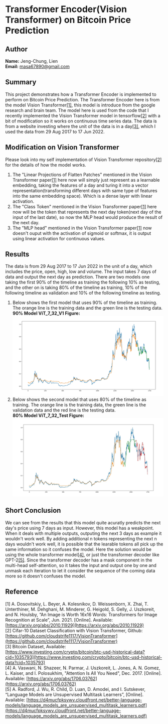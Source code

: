 # Transformer Encoder(Vision Transformer) on Bitcoin Price Prediction
## Author
**Name:** Jeng-Chung, Lien<br/>
**Email:** masa67890@gmail.com
## Summary
This project demonstrates how a Transformer Encoder is implemented to perform on Bitcoin Price Prediction. The Transformer Encoder here is from the model Vision Transformer[[1]](#reference_anchor1), this model is introduce from the google research and brain team. The model here is used from the code that I recently implemented the Vision Transformer model in tensorflow[[2]](#reference_anchor2) with a bit of modification so it works on continuous time series data. The data is from a website investing where the unit of the data is in a day[[3]](#reference_anchor3), which I used the data from 29 Aug 2017 to 17 Jun 2022.
## Modification on Vision Transformer
Please look into my self implementation of Vision Transformer repository[[2]](#reference_anchor2) for the details of how the model works.
1. The "Linear Projections of Flatten Patches" mentioned in the Vision Transformer paper[[1]](#reference_anchor1) here now will simply just represent as a learnable embedding, taking the features of a day and turing it into a vector representation(transforming different days with same type of features into the same embedding space). Which is a dense layer with linear activation.
2. The "Class Token" mentioned in the Vision Transformer paper[[1]](#reference_anchor1) here now will be the token that represents the next day token(next day of the input of the last date), so now the MLP head would produce the result of the next day.
3. The "MLP head" mentioned in the Vision Transformer paper[[1]](#reference_anchor1) now doesn't ouput with the activation of sigmoid or softmax, it is output using linear activation for continuous values.
## Results
The data is from 29 Aug 2017 to 17 Jun 2022 in the unit of a day, which includes the price, open, high, low and volume. The input takes 7 days of data and output the next day as prediction. There are two models one taking the first 90% of the timeline as training the following 10% as testing, and the other on is taking 80% of the timeline as training, 10% of the following timeline as validation and 10% of the following timeline as testing.<br/>
1. Below shows the first model that uses 90% of the timeline as training. The orange line is the training data and the green line is the testing data.
  <br/>**90% Model ViT_7_32_V1 Figure:**<br/>
  ![ViT_7_32_V1.jpeg](Figure/ViT_7_32_V1.jpeg)
2. Below shows the second model that uses 80% of the timeline as training. The orange line is the training data, the green line is the validation data and the red line is the testing data.
  <br/>**80% Model ViT_7_32_Test Figure:**<br/>
  ![ViT_7_32_Test.jpeg](Figure/ViT_7_32_Test.jpeg)
## Short Conclusion
We can see from the results that this model quite acuratly predicts the next day's price using 7 days as input. However, this model has a weakpoint. When it deals with multiple outputs, outputing the next 3 days as example it wouldn't work well. By adding additional n tokens representing the next n days wouldn't work well, it is possible that the learable tokens all pick up the same information so it confuses the model. Here the solution would be using the whole transformer model[[4]](#reference_anchor4), or just the transformer decoder like GPT-2[[5]](#reference_anchor5). Since the transformer decoder has a mask component in the multi-head self-attention, so it takes the input and output one by one and unmask each iteration to let it consider the sequence of the coming data more so it doesn't confuses the model.
## Reference
<a name="reference_anchor1"></a>[1] A. Dosovitskiy, L. Beyer, A. Kolesnikov, D. Weissenborn, X. Zhai, T. Unterthiner, M. Dehghani, M. Minderer, G. Heigold, S. Gelly, J. Uszkoreit, and N. Houlsby, “An Image is Worth 16x16 Words: Transformers for Image Recognition at Scale”, Jun. 2021. [Online]. Available: [https://arxiv.org/abs/2010.11929](https://arxiv.org/abs/2010.11929) <br/>
<a name="reference_anchor2"></a>[2] Cifar-10 Dataset Classification with Vision Transformer, Github: [https://github.com/cloudstrife1117/VisionTransformer](https://github.com/cloudstrife1117/VisionTransformer) <br/>
<a name="reference_anchor3"></a>[3] Bitcoin Dataset, Available: [https://www.investing.com/crypto/bitcoin/btc-usd-historical-data?cid=1035793](https://www.investing.com/crypto/bitcoin/btc-usd-historical-data?cid=1035793) <br/>
<a name="reference_anchor4"></a>[4] A. Vaswani, N. Shazeer, N. Parmar, J. Uszkoreit, L. Jones, A. N. Gomez, L. Kaiser, and I. Polosukhim, "Attention Is All You Need", Dec. 2017. [Online]. Available: [https://arxiv.org/abs/1706.03762](https://arxiv.org/abs/1706.03762) <br/>
<a name="reference_anchor5"></a>[5] A. Radford, J. Wu, R. Child, D. Luan, D. Amodei, and I. Sutskever, “Language Models are Unsupervised Multitask Learners”, [Online]. Available: [https://d4mucfpksywv.cloudfront.net/better-language-models/language_models_are_unsupervised_multitask_learners.pdf](https://d4mucfpksywv.cloudfront.net/better-language-models/language_models_are_unsupervised_multitask_learners.pdf)
